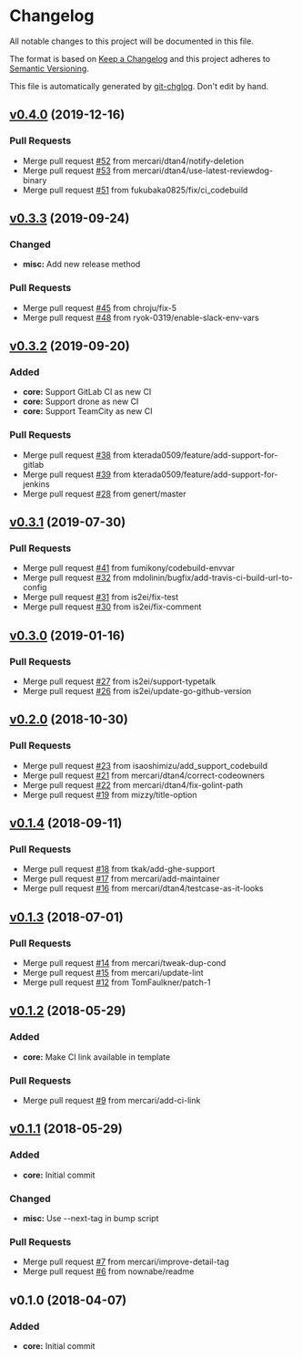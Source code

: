 # Changelog

All notable changes to this project will be documented in this file.

The format is based on [Keep a Changelog](http://keepachangelog.com/en/1.0.0/)
and this project adheres to [Semantic Versioning](http://semver.org/spec/v2.0.0.html).

This file is automatically generated by [git-chglog](https://github.com/git-chglog/git-chglog). Don't edit by hand.


<a name="v0.4.0"></a>
## [v0.4.0](https://github.com/mercari/tfnotify/compare/v0.3.3...v0.4.0) (2019-12-16)

### Pull Requests

* Merge pull request [#52](https://github.com/mercari/tfnotify/issues/52) from mercari/dtan4/notify-deletion
* Merge pull request [#53](https://github.com/mercari/tfnotify/issues/53) from mercari/dtan4/use-latest-reviewdog-binary
* Merge pull request [#51](https://github.com/mercari/tfnotify/issues/51) from fukubaka0825/fix/ci_codebuild


<a name="v0.3.3"></a>
## [v0.3.3](https://github.com/mercari/tfnotify/compare/v0.3.2...v0.3.3) (2019-09-24)

### Changed

* **misc:** Add new release method

### Pull Requests

* Merge pull request [#45](https://github.com/mercari/tfnotify/issues/45) from chroju/fix-5
* Merge pull request [#48](https://github.com/mercari/tfnotify/issues/48) from ryok-0319/enable-slack-env-vars


<a name="v0.3.2"></a>
## [v0.3.2](https://github.com/mercari/tfnotify/compare/v0.3.1...v0.3.2) (2019-09-20)

### Added

* **core:** Support GitLab CI as new CI
* **core:** Support drone as new CI
* **core:** Support TeamCity as new CI

### Pull Requests

* Merge pull request [#38](https://github.com/mercari/tfnotify/issues/38) from kterada0509/feature/add-support-for-gitlab
* Merge pull request [#39](https://github.com/mercari/tfnotify/issues/39) from kterada0509/feature/add-support-for-jenkins
* Merge pull request [#28](https://github.com/mercari/tfnotify/issues/28) from genert/master


<a name="v0.3.1"></a>
## [v0.3.1](https://github.com/mercari/tfnotify/compare/v0.3.0...v0.3.1) (2019-07-30)

### Pull Requests

* Merge pull request [#41](https://github.com/mercari/tfnotify/issues/41) from fumikony/codebuild-envvar
* Merge pull request [#32](https://github.com/mercari/tfnotify/issues/32) from mdolinin/bugfix/add-travis-ci-build-url-to-config
* Merge pull request [#31](https://github.com/mercari/tfnotify/issues/31) from is2ei/fix-test
* Merge pull request [#30](https://github.com/mercari/tfnotify/issues/30) from is2ei/fix-comment


<a name="v0.3.0"></a>
## [v0.3.0](https://github.com/mercari/tfnotify/compare/v0.2.0...v0.3.0) (2019-01-16)

### Pull Requests

* Merge pull request [#27](https://github.com/mercari/tfnotify/issues/27) from is2ei/support-typetalk
* Merge pull request [#26](https://github.com/mercari/tfnotify/issues/26) from is2ei/update-go-github-version


<a name="v0.2.0"></a>
## [v0.2.0](https://github.com/mercari/tfnotify/compare/v0.1.4...v0.2.0) (2018-10-30)

### Pull Requests

* Merge pull request [#23](https://github.com/mercari/tfnotify/issues/23) from isaoshimizu/add_support_codebuild
* Merge pull request [#21](https://github.com/mercari/tfnotify/issues/21) from mercari/dtan4/correct-codeowners
* Merge pull request [#22](https://github.com/mercari/tfnotify/issues/22) from mercari/dtan4/fix-golint-path
* Merge pull request [#19](https://github.com/mercari/tfnotify/issues/19) from mizzy/title-option


<a name="v0.1.4"></a>
## [v0.1.4](https://github.com/mercari/tfnotify/compare/v0.1.3...v0.1.4) (2018-09-11)

### Pull Requests

* Merge pull request [#18](https://github.com/mercari/tfnotify/issues/18) from tkak/add-ghe-support
* Merge pull request [#17](https://github.com/mercari/tfnotify/issues/17) from mercari/add-maintainer
* Merge pull request [#16](https://github.com/mercari/tfnotify/issues/16) from mercari/dtan4/testcase-as-it-looks


<a name="v0.1.3"></a>
## [v0.1.3](https://github.com/mercari/tfnotify/compare/v0.1.2...v0.1.3) (2018-07-01)

### Pull Requests

* Merge pull request [#14](https://github.com/mercari/tfnotify/issues/14) from mercari/tweak-dup-cond
* Merge pull request [#15](https://github.com/mercari/tfnotify/issues/15) from mercari/update-lint
* Merge pull request [#12](https://github.com/mercari/tfnotify/issues/12) from TomFaulkner/patch-1


<a name="v0.1.2"></a>
## [v0.1.2](https://github.com/mercari/tfnotify/compare/v0.1.1...v0.1.2) (2018-05-29)

### Added

* **core:** Make CI link available in template

### Pull Requests

* Merge pull request [#9](https://github.com/mercari/tfnotify/issues/9) from mercari/add-ci-link


<a name="v0.1.1"></a>
## [v0.1.1](https://github.com/mercari/tfnotify/compare/v0.1.0...v0.1.1) (2018-05-29)

### Added

* **core:** Initial commit

### Changed

* **misc:** Use --next-tag in bump script

### Pull Requests

* Merge pull request [#7](https://github.com/mercari/tfnotify/issues/7) from mercari/improve-detail-tag
* Merge pull request [#6](https://github.com/mercari/tfnotify/issues/6) from nownabe/readme


<a name="v0.1.0"></a>
## v0.1.0 (2018-04-07)

### Added

* **core:** Initial commit


